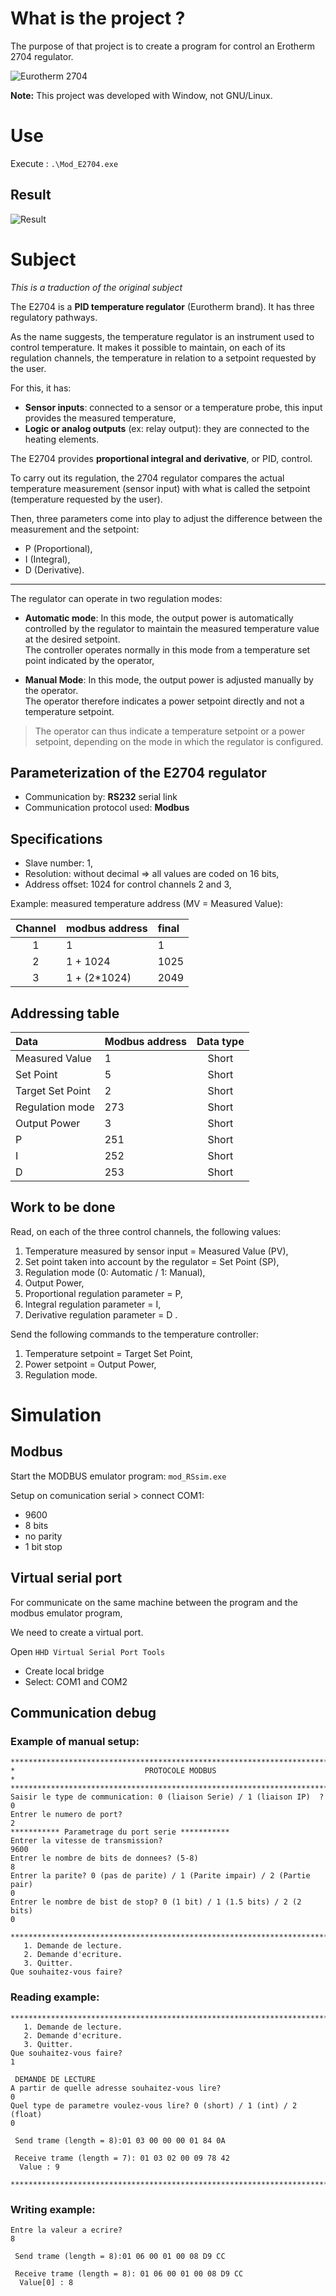 # What is the project ?

The purpose of that project is to create a program for control an Erotherm 2704 regulator.

![Eurotherm 2704](./img/2704.webp)

**Note:** This project was developed with Window, not GNU/Linux.

# Use

Execute : `.\Mod_E2704.exe`

## Result

![Result](./img/Render.png)

# Subject

*This is a traduction of the original subject*

The E2704 is a **PID temperature regulator** (Eurotherm brand). It has three regulatory pathways.

As the name suggests, the temperature regulator is an instrument used to control temperature. It makes it possible to maintain, on each of its regulation channels, the temperature in relation to a setpoint requested by the user.

For this, it has:

* **Sensor inputs**: connected to a sensor or a temperature probe, this input provides the measured temperature,
* **Logic or analog outputs** (ex: relay output): they are connected to the heating elements.

The E2704 provides **proportional integral and derivative**, or PID, control.

To carry out its regulation, the 2704 regulator compares the actual temperature measurement (sensor input) with what is called the setpoint (temperature requested by the user).

Then, three parameters come into play to adjust the difference between the measurement and the setpoint: 
* P (Proportional), 
* I (Integral), 
* D (Derivative).

---

The regulator can operate in two regulation modes:
* **Automatic mode**: In this mode, the output power is automatically controlled by the regulator to maintain the measured temperature value at the desired setpoint.  
The controller operates normally in this mode from a temperature set point indicated by the operator,

* **Manual Mode**: In this mode, the output power is adjusted manually by the operator.  
The operator therefore indicates a power setpoint directly and not a temperature setpoint.

> The operator can thus indicate a temperature setpoint or a power setpoint, depending on the mode in which the regulator is configured.

## Parameterization of the E2704 regulator

* Communication by: **RS232** serial link
* Communication protocol used: **Modbus**

## Specifications

* Slave number: 1,
* Resolution: without decimal => all values are coded on 16 bits,
* Address offset: 1024 for control channels 2 and 3,

Example: measured temperature address (MV = Measured Value):

|Channel|modbus address|final|
|:-----:|:-------------|:----|
|1      |1             |1    |
|2      |1 + 1024      |1025 |
|3      |1 + (2*1024)  |2049 |

## Addressing table

|Data              |Modbus address|Data type|
| :--------------- | :----------- | :-----: |
| Measured Value   | 1            | Short   |
| Set Point        | 5            | Short   |
| Target Set Point | 2            | Short   |
| Regulation mode  | 273          | Short   |
| Output Power     | 3            | Short   |
| P                | 251          | Short   |
| I                | 252          | Short   |
| D                | 253          | Short   |

## Work to be done

Read, on each of the three control channels, the following values:
1. Temperature measured by sensor input = Measured Value (PV),
2. Set point taken into account by the regulator = Set Point (SP),
3. Regulation mode (0: Automatic / 1: Manual),
4. Output Power,
5. Proportional regulation parameter = P,
6. Integral regulation parameter = I,
7. Derivative regulation parameter = D .

Send the following commands to the temperature controller:
1. Temperature setpoint = Target Set Point,
2. Power setpoint = Output Power,
3. Regulation mode.

# Simulation

## Modbus

Start the MODBUS emulator program: `mod_RSsim.exe`

Setup on comunication serial > connect COM1:

* 9600  
* 8 bits
* no parity
* 1 bit stop


## Virtual serial port

For communicate on the same machine between the program and the modbus emulator program,

We need to create a virtual port.

Open `HHD Virtual Serial Port Tools`

* Create local bridge
* Select: COM1 and COM2


## Communication debug

### Example of manual setup: 

```
****************************************************************************
*                             PROTOCOLE MODBUS                             *
****************************************************************************
Saisir le type de communication: 0 (liaison Serie) / 1 (liaison IP)  ? 0
Entrer le numero de port?
2
*********** Parametrage du port serie ***********
Entrer la vitesse de transmission?
9600
Entrer le nombre de bits de donnees? (5-8)
8
Entrer la parite? 0 (pas de parite) / 1 (Parite impair) / 2 (Partie pair)
0
Entrer le nombre de bist de stop? 0 (1 bit) / 1 (1.5 bits) / 2 (2 bits)
0

****************************************************************************
   1. Demande de lecture.
   2. Demande d'ecriture.
   3. Quitter.
Que souhaitez-vous faire?
```

### Reading example:

```
****************************************************************************
   1. Demande de lecture.
   2. Demande d'ecriture.
   3. Quitter.
Que souhaitez-vous faire?
1

 DEMANDE DE LECTURE
A partir de quelle adresse souhaitez-vous lire?
0
Quel type de parametre voulez-vous lire? 0 (short) / 1 (int) / 2 (float)
0

 Send trame (length = 8):01 03 00 00 00 01 84 0A

 Receive trame (length = 7): 01 03 02 00 09 78 42
  Value : 9

****************************************************************************
```

### Writing example:

```
Entre la valeur a ecrire?
8

 Send trame (length = 8):01 06 00 01 00 08 D9 CC

 Receive trame (length = 8): 01 06 00 01 00 08 D9 CC
  Value[0] : 8
```
